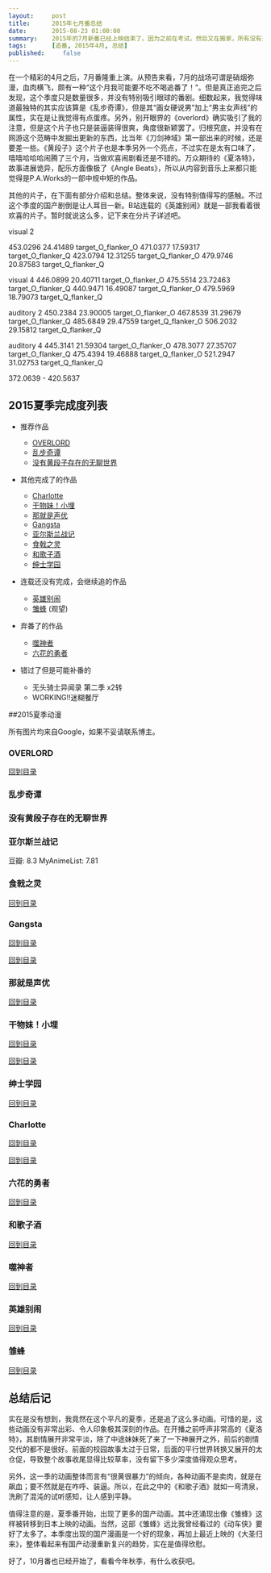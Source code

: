 ```yaml
---
layout:     post
title:      2015年七月番总结
date:       2015-08-23 01:00:00
summary:    2015年的7月新番已经上映结束了。因为之前在考试，然后又在搬家，所有没有来得及写七月新番预览。直接就在这里补完七月番总结吧。整体来说，七月番表现平平，没有特别多人眼球的。而且有好几部动画都直接弃番了。
tags:		[追番, 2015年4月, 总结]
published:     false
---
```


在一个精彩的4月之后，7月番隆重上演。从预告来看，7月的战场可谓是硝烟弥漫，血肉横飞，颇有一种“这个月我可能要不吃不喝追番了！”。但是真正追完之后发现，这个季度只是数量很多，并没有特别吸引眼球的番剧。细数起来，我觉得味道最独特的其实应该算是《乱步奇谭》，但是其“画女硬说男”加上“男主女声线”的属性，实在是让我觉得有点蛋疼。另外，别开眼界的《overlord》确实吸引了我的注意，但是这个片子也只是装逼装得很爽，角度很新颖罢了。归根究底，并没有在网游这个范畴中发掘出更新的东西，比当年《刀剑神域》第一部出来的时候，还是要差一些。《黄段子》这个片子也是本季另外一个亮点，不过实在是太有口味了，嘻嘻哈哈哈闹腾了三个月，当做欢喜闹剧看还是不错的。万众期待的《夏洛特》，故事进展诡异，配乐方面像极了《Angle Beats》，所以从内容到音乐上来都只能觉得是P.A.Works的一部中规中矩的作品。

其他的片子，在下面有部分介绍和总结。整体来说，没有特别值得写的感触。不过这个季度的国产剧倒是让人耳目一新。B站连载的《英雄别闹》就是一部我看着很欢喜的片子。暂时就说这么多，记下来在分片子详述吧。

visual 2

453.0296	24.41489	target_O_flanker_O
471.0377	17.59317	target_O_flanker_Q
423.0794	12.31255	target_Q_flanker_O
479.9746	20.87583	target_Q_flanker_Q

visual 4
446.0899	20.40711	target_O_flanker_O
475.5514	23.72463	target_O_flanker_Q
440.9471	16.49087	target_Q_flanker_O
479.5969	18.79073	target_Q_flanker_Q

auditory 2
450.2384	23.90005	target_O_flanker_O
467.8539	31.29679	target_O_flanker_Q
485.6849	29.47559	target_Q_flanker_O
506.2032	29.15812	target_Q_flanker_Q

auditory 4
445.3141	21.59304	target_O_flanker_O
478.3077	27.35707	target_O_flanker_Q
475.4394	19.46888	target_Q_flanker_O
521.2947	31.02753	target_Q_flanker_Q

372.0639  - 420.5637

## <a id="TOC"></a> 2015夏季完成度列表 

* 推荐作品
	* [OVERLORD](#overlord)
	* [乱步奇谭](#laplace)
	* [没有黄段子存在的无聊世界](#ero)
	
* 其他完成了的作品
	* [Charlotte](#charlotte)
	* [干物妹！小埋](#umaru) 
	* [那就是声优](#voice)
	* [Gangsta](#gangsta)
	* [亚尔斯兰战记](#arslan) 
	* [食戟之灵](#yutehira) 
	* [和歌子酒](#wakako)
	* [绅士学园](#hentai)
* 连载还没有完成，会继续追的作品
	* [英雄别闹](#yingxiong)
	* [雏蜂](#chufeng)   (观望)
* 弃番了的作品
	* [噬神者](#godeater)
	* [六花的勇者](#lika)
* 错过了但是可能补番的
	* 无头骑士异闻录 第二季 x2转
	* WORKING!!迷糊餐厅 

##2015夏季动漫

所有图片均来自Google，如果不妥请联系博主。

### <a id="overlord"></a> OVERLORD
[回到目录](#TOC)
### <a id="laplace"></a> 乱步奇谭

###  <a id="ero"></a>  没有黄段子存在的无聊世界

###  <a id="arslan"></a> 亚尔斯兰战记
<span class = "tag">豆瓣: 8.3 </span> <span class = "tag"> MyAnimeList: 7.81 </span>



### <a id="yutehira"></a> 食戟之灵 

[回到目录](#TOC)

### <a id="Gangsta"></a> Gangsta

[回到目录](#TOC)



[回到目录](#TOC)

### <a id="voice"></a> 那就是声优


[回到目录](#TOC)

### <a id="umaru"></a> 干物妹！小埋

[回到目录](#TOC)




[回到目录](#TOC)

### <a id="hentai"></a> 绅士学园 


[回到目录](#TOC)

### <a id="charlotte"></a> Charlotte

[回到目录](#TOC)




[回到目录](#TOC)

### <a id="lika"></a> 六花的勇者 

[回到目录](#TOC)

### <a id="wakako"></a> 和歌子酒


[回到目录](#TOC)

### <a id="godeater"></a> 噬神者

[回到目录](#TOC)


### <a id="yingxiong"></a> 英雄别闹 


[回到目录](#TOC)


### <a id="chufeng"></a> 雏蜂


[回到目录](#TOC)

## 总结后记

实在是没有想到，我竟然在这个平凡的夏季，还是追了这么多动画。可惜的是，这些动画没有非常出彩、令人印象极其深刻的作品。在开播之前呼声非常高的《夏洛特》，其剧情展开非常平淡，除了中途妹妹死了来了一下神展开之外，前后的剧情交代的都不是很好。前面的校园故事太过于日常，后面的平行世界转换又展开的太仓促，导致整个故事收尾显得比较草率，没有留下多少深度值得观众思考。

另外，这一季的动画整体而言有“很黄很暴力”的倾向，各种动画不是卖肉，就是在飙血；要不然就是在咋呼、装逼。所以，在此之中的《和歌子酒》就如一弯清泉，洗刷了混沌的试听感知，让人感到平静。

值得注意的是，夏季番开始，出现了更多的国产动画。其中还涌现出像《雏蜂》这样被转移到日本上映的动画。当然，这部《雏蜂》远比我曾经看过的《动车侠》要好了太多了。本季度出现的国产漫画是一个好的现象，再加上最近上映的《大圣归来》，整体看起来有国产动漫重新复兴的趋势，实在是值得欣慰。

好了，10月番也已经开始了，看看今年秋季，有什么收获吧。



